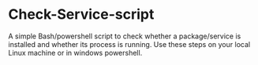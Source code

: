 # Check-Service-script
A simple Bash/powershell script to check whether a package/service is installed and whether its process is running. Use these steps on your local Linux machine or in windows powershell.
